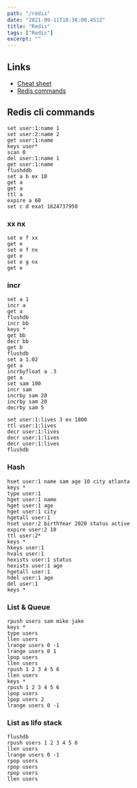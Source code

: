```yaml
---
path: "/redis"
date: "2021-09-11T18:38:00.451Z"
title: "Redis"
tags: ["Redis"]
excerpt: ""
---
```


## Links

- [Cheat sheet](https://cheatography.com/tasjaevan/cheat-sheets/redis/)  
- [Redis commands](https://cheatography.com/tasjaevan/cheat-sheets/redis/)  

## Redis cli commands

```
set user:1:name 1
set user:2:name 2
get user:1:name
keys user*
scan 0
del user:1:name 1
get user:1:name
flushddb
set a b ex 10
get a
get a
ttl a
expire a 60
set c d exat 1624737950
```

### xx nx

```
set e f xx
get e
set e f nx
get e
set e g nx
get e
```

### incr

```
set a 1
incr a
get a
flushdb
incr bb
keys *
get bb
decr bb
get b
flushdb
set a 1.02
get a
incrbyfloat a .3
get a
set sam 100
incr sam
incrby sam 20
incrby sam 20
decrby sam 5
```

```
set user:1:lives 3 ex 1800
ttl user:1:lives
decr user:1:lives
decr user:1:lives
decr user:1:lives
flushdb
```

### Hash

```
hset user:1 name sam age 10 city atlanta
keys *
type user:1
hget user:1 name
hget user:1 age
hget user:1 city
hgetall user:1
hset user:2 birthYear 2020 status active
expire user:2 10
ttl user:2*
keys *
hkeys user:1
hvals user:1
hexists user:1 status
hexists user:1 age
hgetall user:1
hdel user:1 age
del user:1
keys *
```

### List & Queue

```
rpush users sam mike jake
keys *
type users
llen users
lrange users 0 -1
lrange users 0 1
lpop users
llen users
rpush 1 2 3 4 5 6
llen users
keys *
rpush 1 2 3 4 5 6
lpop users
lpop users 2
lrange users 0 -1
```

### List as lifo stack

```
flushdb
rpush users 1 2 3 4 5 6
llen users
lrange users 0 -1
rpop users
rpop users
rpop users
llen users
```